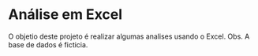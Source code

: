 # Análise em Excel
O objetio deste projeto é realizar algumas analises usando o Excel.
Obs. A base de dados é ficticia.
